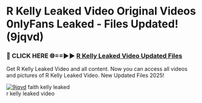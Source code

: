 # R Kelly Leaked Video Original Videos 0nlyFans Leaked - Files Updated! (9jqvd)

<h3>🔴 CLICK HERE 🌐==►► <a href="https://tinyurl.com/x26r9saj" rel="nofollow">R Kelly Leaked Video Updated Files</a></h3>

Get R Kelly Leaked Video and all content. Now you can access all videos and pictures of R Kelly Leaked Video. New Updated Files 2025!

[![9jqvd](https://i.imgur.com/LkgZPqh.gif)](https://tinyurl.com/x26r9saj)
faith kelly leaked<br>
r kelly leaked video